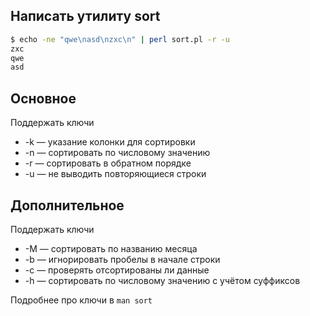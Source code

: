 ## Написать утилиту sort

```sh
$ echo -ne "qwe\nasd\nzxc\n" | perl sort.pl -r -u
zxc
qwe
asd
```

## Основное

Поддержать ключи
* -k — указание колонки для сортировки
* -n — сортировать по числовому значению
* -r — сортировать в обратном порядке
* -u — не выводить повторяющиеся строки

## Дополнительное

Поддержать ключи
* -M — сортировать по названию месяца
* -b — игнорировать пробелы в начале строки
* -c — проверять отсортированы ли данные
* -h — сортировать по числовому значению с учётом суффиксов

Подробнее про ключи в `man sort`
